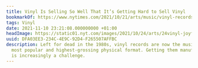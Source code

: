 ```yaml
---
title: Vinyl Is Selling So Well That It’s Getting Hard to Sell Vinyl
bookmarkOf: https://www.nytimes.com/2021/10/21/arts/music/vinyl-records-delays.html
tags: Vinyl
date: 2021-11-10 23:21:08.000000000 +01:00
headImage: https://static01.nyt.com/images/2021/10/24/arts/24vinyl-joyful/24vinyl-joyful-facebookJumbo.jpg
uuid: DFA03EE3-234C-4E9C-92D4-F265507AFFBC
description: Left for dead in the 1980s, vinyl records are now the music industry’s
  most popular and highest-grossing physical format. Getting them manufactured, however,
  is increasingly a challenge.
---
```


